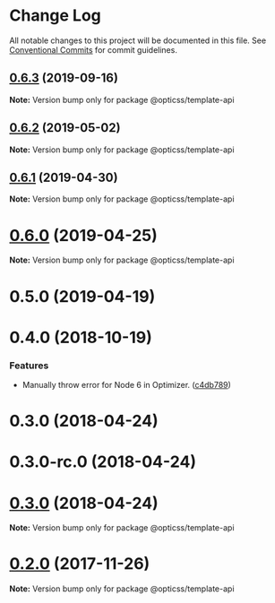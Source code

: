 # Change Log

All notable changes to this project will be documented in this file.
See [Conventional Commits](https://conventionalcommits.org) for commit guidelines.

## [0.6.3](https://github.com/linkedin/opticss/compare/@opticss/template-api@0.6.2...@opticss/template-api@0.6.3) (2019-09-16)

**Note:** Version bump only for package @opticss/template-api





## [0.6.2](https://github.com/linkedin/opticss/compare/@opticss/template-api@0.6.1...@opticss/template-api@0.6.2) (2019-05-02)

**Note:** Version bump only for package @opticss/template-api





## [0.6.1](https://github.com/linkedin/opticss/compare/@opticss/template-api@0.6.0...@opticss/template-api@0.6.1) (2019-04-30)

**Note:** Version bump only for package @opticss/template-api





# [0.6.0](https://github.com/linkedin/opticss/compare/@opticss/template-api@0.5.0...@opticss/template-api@0.6.0) (2019-04-25)

**Note:** Version bump only for package @opticss/template-api





# 0.5.0 (2019-04-19)



# 0.4.0 (2018-10-19)


### Features

* Manually throw error for Node 6 in Optimizer. ([c4db789](https://github.com/linkedin/opticss/commit/c4db789))



# 0.3.0 (2018-04-24)



# 0.3.0-rc.0 (2018-04-24)





<a name="0.3.0"></a>
# [0.3.0](https://github.com/linkedin/opticss/compare/v0.3.0-rc.0...v0.3.0) (2018-04-24)

**Note:** Version bump only for package @opticss/template-api





<a name="0.2.0"></a>
# [0.2.0](https://github.com/linkedin/opticss/compare/v0.1.1...v0.2.0) (2017-11-26)




**Note:** Version bump only for package @opticss/template-api
